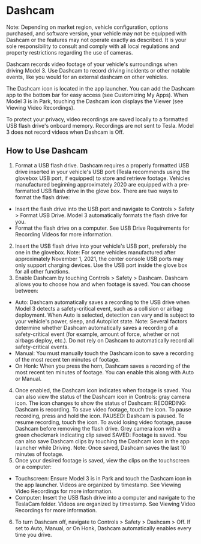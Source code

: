 # Dashcam

Note: Depending on market region, vehicle configuration, options purchased, and software version, your vehicle may not be equipped with Dashcam or the features may not operate exactly as described. It is your sole responsibility to consult and comply with all local regulations and property restrictions regarding the use of cameras.

Dashcam records video footage of your vehicle's surroundings when driving Model 3. Use Dashcam to record driving incidents or other notable events, like you would for an external dashcam on other vehicles.

The Dashcam icon is located in the app launcher. You can add the Dashcam app to the bottom bar for easy access (see Customizing My Apps). When Model 3 is in Park, touching the Dashcam icon displays the Viewer (see Viewing Video Recordings).

To protect your privacy, video recordings are saved locally to a formatted USB flash drive's onboard memory. Recordings are not sent to Tesla. Model 3 does not record videos when Dashcam is Off.


## How to Use Dashcam

1. Format a USB flash drive. Dashcam requires a properly formatted USB drive inserted in your vehicle's USB port (Tesla recommends using the glovebox USB port, if equipped) to store and retrieve footage. Vehicles manufactured beginning approximately 2020 are equipped with a pre-formatted USB flash drive in the glove box. There are two ways to format the flash drive:
- Insert the flash drive into the USB port and navigate to Controls > Safety > Format USB Drive. Model 3 automatically formats the flash drive for you.
- Format the flash drive on a computer.
See USB Drive Requirements for Recording Videos for more information.
2. Insert the USB flash drive into your vehicle's USB port, preferably the one in the glovebox.
Note: For some vehicles manufactured after approximately November 1, 2021, the center console USB ports may only support charging devices. Use the USB port inside the glove box for all other functions.
3. Enable Dashcam by touching Controls > Safety > Dashcam. Dashcam allows you to choose how and when footage is saved. You can choose between:
- Auto: Dashcam automatically saves a recording to the USB drive when Model 3 detects a safety-critical event, such as a collision or airbag deployment. When Auto is selected, detection can vary and is subject to your vehicle's power, sleep, and Autopilot state.
Note: Several factors determine whether Dashcam automatically saves a recording of a safety-critical event (for example, amount of force, whether or not airbags deploy, etc.). Do not rely on Dashcam to automatically record all safety-critical events.
- Manual: You must manually touch the Dashcam icon to save a recording of the most recent ten minutes of footage.
- On Honk: When you press the horn, Dashcam saves a recording of the most recent ten minutes of footage. You can enable this along with Auto or Manual.
4. Once enabled, the Dashcam icon indicates when footage is saved. You can also view the status of the Dashcam icon in Controls: gray camera icon. 
The icon changes to show the status of Dashcam:
RECORDING: Dashcam is recording. To save video footage, touch the icon. To pause recording, press and hold the icon.
PAUSED: Dashcam is paused. To resume recording, touch the icon. To avoid losing video footage, pause Dashcam before removing the flash drive.
Grey camera icon with a green checkmark indicating clip saved
SAVED: Footage is saved. You can also save Dashcam clips by touching the Dashcam icon in the app launcher while Driving.
Note: Once saved, Dashcam saves the last 10 minutes of footage.
5. Once your desired footage is saved, view the clips on the touchscreen or a computer:
- Touchscreen: Ensure Model 3 is in Park and touch the Dashcam icon in the app launcher. Videos are organized by timestamp. See Viewing Video Recordings for more information.
- Computer: Insert the USB flash drive into a computer and navigate to the TeslaCam folder. Videos are organized by timestamp. See Viewing Video Recordings for more information.
6. To turn Dashcam off, navigate to Controls > Safety > Dashcam > Off. If set to Auto, Manual, or On Honk, Dashcam automatically enables every time you drive.